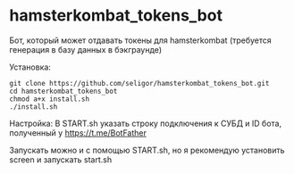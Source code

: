 # hamsterkombat_tokens_bot
Бот, который может отдавать токены для hamsterkombat (требуется генерация в базу данных в бэкграунде)

Установка:
```
git clone https://github.com/seligor/hamsterkombat_tokens_bot.git
cd hamsterkombat_tokens_bot
chmod a+x install.sh
./install.sh
```
Настройка:
В START.sh указать строку подключения к СУБД и ID бота, полученный у https://t.me/BotFather

Запускать можно и с помощью START.sh, но я рекомендую установить screen и запускать start.sh
